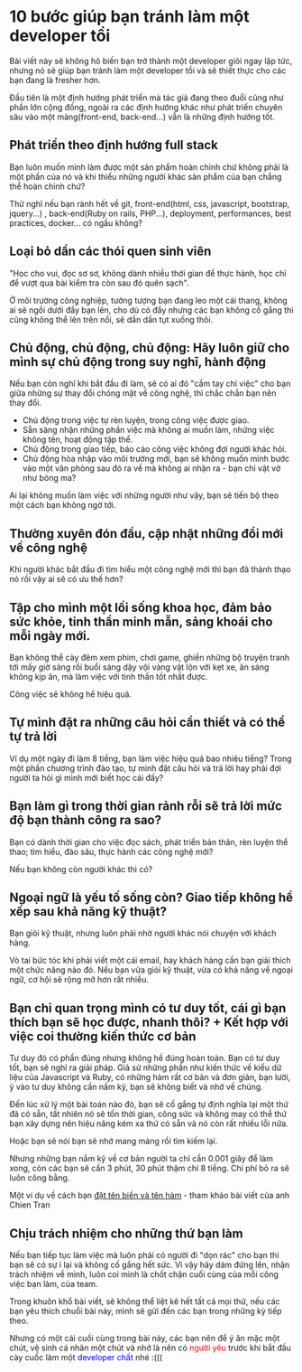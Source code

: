 # 10 bước giúp bạn tránh làm một developer tồi

Bài viết này sẽ không hô biến bạn trở thành một developer giỏi ngay lập tức, nhưng nó sẽ giúp bạn tránh làm một developer tồi và sẽ thiết thực cho các bạn đang là fresher hơn.

Đầu tiên là một định hướng phát triển mà tác giả đang theo đuổi cũng như phần lớn cộng đồng, ngoài ra các định hướng khác như phát triển chuyên sâu vào một mảng(front-end, back-end...) vẫn là những định hướng tốt.

## Phát triển theo định hướng full stack

Bạn luôn muốn mình làm được một sản phẩm hoàn chỉnh chứ không phải là một phần của nó và khi thiếu những người khác sản phẩm của bạn chẳng thể hoàn chỉnh chứ?

Thử nghĩ nếu bạn rành hết về git, front-end(html, css, javascript, bootstrap, jquery...) , back-end(Ruby on rails, PHP...), deployment, performances, best practices, docker... có ngầu không?

## Loại bỏ dần các thói quen sinh viên

"Học cho vui, đọc sơ sơ, không dành nhiều thời gian để thực hành, học chỉ để vượt qua bài kiểm tra còn sau đó quên sạch".

Ở môi trường công nghiệp, tưởng tượng bạn đang leo một cái thang, không ai sẽ ngồi dưới đẩy bạn lên, cho dù có đẩy nhưng các bạn không cố gắng thì cũng không thể lên trên nổi, sẽ dần dần tụt xuống thôi.

## Chủ động, chủ động, chủ động: Hãy luôn giữ cho mình sự chủ động trong suy nghĩ, hành động

Nếu bạn còn nghĩ khi bắt đầu đi làm, sẽ có ai đó "cầm tay chỉ việc" cho bạn giữa những sự thay đổi chóng mặt về công nghệ, thì chắc chắn bạn nên thay đổi.

* Chủ động trong việc tự rèn luyện, trong công việc được giao.
* Sẵn sàng nhận những phần việc mà không ai muốn làm, những việc không tên, hoạt động tập thể.
* Chủ động trong giao tiếp, báo cáo công việc không đợi người khác hỏi.
* Chủ động hòa nhập vào môi trường mới, bạn sẽ không muốn mình bước vào một văn phòng sau đó ra về mà không ai nhận ra - bạn chỉ vật vờ như bóng ma?

Ai lại không muốn làm việc với những người như vậy, bạn sẽ tiến bộ theo một cách bạn không ngờ tới.

## Thường xuyên đón đầu, cập nhật những đổi mới về công nghệ

Khi người khác bắt đầu đi tìm hiểu một công nghệ mới thì bạn đã thành thạo nó rồi vậy ai sẽ có ưu thế hơn?

## Tập cho mình một lối sống khoa học, đảm bảo sức khỏe, tinh thần minh mẫn, sảng khoái cho mỗi ngày mới.

Bạn không thể cày đêm xem phim, chơi game, ghiền những bộ truyện tranh tới mấy giờ sáng rồi buổi sáng dậy vội vàng vật lộn với kẹt xe, ăn sáng không kịp ăn, mà làm việc với tinh thần tốt nhất được.

Công việc sẽ không hề hiệu quả.

## Tự mình đặt ra những câu hỏi cần thiết và có thể tự trả lời
Ví dụ một ngày đi làm 8 tiếng, bạn làm việc hiệu quả bao nhiêu tiếng?
Trong một phần chương trình đào tạo, tự mình đặt câu hỏi và trả lời hay phải đợi người ta hỏi gì mình mới biết học cái đấy?

## Bạn làm gì trong thời gian rảnh rỗi sẽ trả lời mức độ bạn thành công ra sao?
Bạn có dành thời gian cho việc đọc sách, phát triển bản thân, rèn luyện thể thao; tìm hiểu, đào sâu, thực hành các công nghệ mới?

Nếu bạn không còn người khác thì có?

## Ngoại ngữ là yếu tố sống còn? Giao tiếp không hề xếp sau khả năng kỹ thuật?
Bạn giỏi kỹ thuật, nhưng luôn phải nhờ người khác nói chuyện với khách hàng.

Vò tai bức tóc khi phải viết một cái email, hay khách hàng cần bạn giải thích một chức năng nào đó.
Nếu bạn vừa giỏi kỹ thuật, vừa có khả năng về ngoại ngữ, cơ hội sẽ rộng mở hơn rất nhiều.

## Bạn chỉ quan trọng mình có tư duy tốt, cái gì bạn thích bạn sẽ học được, nhanh thôi? + Kết hợp với việc coi thường kiến thức cơ bản
Tư duy đó có phần đúng nhưng không hề đúng hoàn toàn.
Bạn có tư duy tốt, bạn sẽ nghĩ ra giải pháp. Giả sử những phần như kiến thức về kiểu dữ liệu của Javascript và Ruby, có những hàm rất cơ bản và đơn giản, bạn lười, ỷ vào tư duy không cần nắm kỹ, bạn sẽ không biết và nhớ về chúng.

Đến lúc xử lý một bài toán nào đó, bạn sẽ cố gắng tự định nghĩa lại một thứ đã có sẵn, tất nhiên nó sẽ tốn thời gian, công sức và không may có thể thứ bạn xây dựng nên hiệu năng kém xa thứ có sẵn và nó còn rất nhiều lỗi nữa.

Hoặc bạn sẽ nói bạn sẽ nhớ mang máng rồi tìm kiếm lại.

Nhưng những bạn nắm kỹ về cơ bản người ta chỉ cần 0.001 giây để làm xong, còn các bạn sẽ cần 3 phút, 30 phút thậm chí 8 tiếng. Chi phí bỏ ra sẽ luôn công bằng.

Một ví dụ về cách bạn [đặt tên biến và tên hàm](https://goo.gl/brZuvY) - tham khảo bài viết của anh Chien Tran

## Chịu trách nhiệm cho những thứ bạn làm
Nếu bạn tiếp tục làm việc mà luôn phải có người đi "dọn rác" cho bạn thì bạn sẽ có sự ỉ lại và không cố gắng hết sức.
Vì vậy hãy dám đứng lên, nhận trách nhiệm về mình, luôn coi mình là chốt chặn cuối cùng của mỗi công việc bạn làm, của team.

Trong khuôn khổ bài viết, sẽ không thể liệt kê hết tất cả mọi thứ, nếu các bạn yêu thích chuỗi bài này, mình sẽ gửi đến các bạn trong những kỳ tiếp theo.

Nhưng có một cái cuối cùng trong bài này, các bạn nên để ý ăn mặc một chút, vệ sinh cá nhân một chút và nhớ là nên có <span style="color:red">người yêu</span> trước khi bắt đầu cày cuốc làm một <span style="color:blue">developer chất</span> nhé :(((